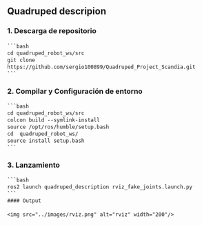 ## Quadruped descripion

### 1. Descarga de repositorio
    ```bash
    cd quadruped_robot_ws/src
    git clone https://github.com/sergio100899/Quadruped_Project_Scandia.git 
    ```
### 2. Compilar y Configuración de entorno
    ```bash
    cd quadruped_robot_ws/src
    colcon build --symlink-install
    source /opt/ros/humble/setup.bash
    cd  quadruped_robot_ws/
    source install setup.bash
    ```
### 3. Lanzamiento 
    ```bash
    ros2 launch quadruped_description rviz_fake_joints.launch.py
    ```
    #### Output 
    
    <img src="../images/rviz.png" alt="rviz" width="200"/>  

